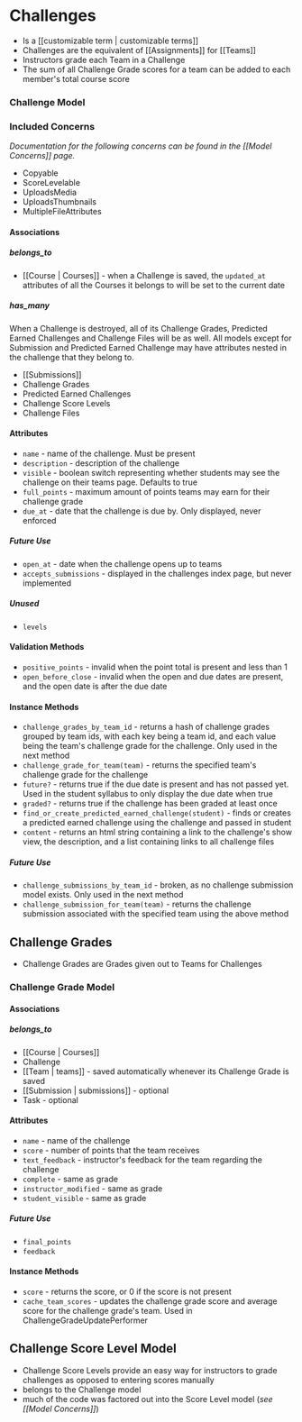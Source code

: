 # Challenges

  * Is a [[customizable term | customizable terms]]
  * Challenges are the equivalent of [[Assignments]] for [[Teams]]
  * Instructors grade each Team in a Challenge
  * The sum of all Challenge Grade scores for a team can be added to each member's total course score

### Challenge Model

### Included Concerns

*Documentation for the following concerns can be found in the [[Model Concerns]] page.*

  * Copyable
  * ScoreLevelable
  * UploadsMedia
  * UploadsThumbnails
  * MultipleFileAttributes

#### Associations

##### belongs_to

  * [[Course | Courses]] - when a Challenge is saved, the `updated_at` attributes of all the Courses it belongs to will be set to the current date

##### has_many

When a Challenge is destroyed, all of its Challenge Grades, Predicted Earned Challenges and Challenge Files will be as well. All models except for Submission and Predicted Earned Challenge may have attributes nested in the challenge that they belong to.

  * [[Submissions]]
  * Challenge Grades
  * Predicted Earned Challenges
  * Challenge Score Levels
  * Challenge Files

#### Attributes

  * `name` - name of the challenge. Must be present
  * `description` - description of the challenge
  * `visible` - boolean switch representing whether students may see the challenge on their teams page. Defaults to true
  * `full_points` - maximum amount of points teams may earn for their challenge grade
  * `due_at` - date that the challenge is due by. Only displayed, never enforced

##### Future Use

  * `open_at` - date when the challenge opens up to teams
  * `accepts_submissions` - displayed in the challenges index page, but never implemented

##### Unused

  * `levels`

#### Validation Methods

  * `positive_points` - invalid when the point total is present and less than 1
  * `open_before_close` - invalid when the open and due dates are present, and the open date is after the due date

#### Instance Methods

  * `challenge_grades_by_team_id` - returns a hash of challenge grades grouped by team ids, with each key being a team id, and each value being the team's challenge grade for the challenge. Only used in the next method
  * `challenge_grade_for_team(team)` - returns the specified team's challenge grade for the challenge
  * `future?` - returns true if the due date is present and has not passed yet. Used in the student syllabus to only display the due date when true
  * `graded?` - returns true if the challenge has been graded at least once
  * `find_or_create_predicted_earned_challenge(student)` - finds or creates a predicted earned challenge using the challenge and passed in student
  * `content` - returns an html string containing a link to the challenge's show view, the description, and a list containing links to all challenge files

##### Future Use

  * `challenge_submissions_by_team_id` - broken, as no challenge submission model exists. Only used in the next method
  * `challenge_submission_for_team(team)` - returns the challenge submission associated with the specified team using the above method

## Challenge Grades

  * Challenge Grades are Grades given out to Teams for Challenges

### Challenge Grade Model

#### Associations

##### belongs_to

  * [[Course | Courses]]
  * Challenge
  * [[Team | teams]] - saved automatically whenever its Challenge Grade is saved
  * [[Submission | submissions]] - optional
  * Task - optional

#### Attributes

  * `name` - name of the challenge
  * `score` - number of points that the team receives
  * `text_feedback` - instructor's feedback for the team regarding the challenge
  * `complete` - same as grade
  * `instructor_modified` - same as grade
  * `student_visible` - same as grade

##### Future Use

  * `final_points`
  * `feedback`

#### Instance Methods

  * `score` - returns the score, or 0 if the score is not present
  * `cache_team_scores` - updates the challenge grade score and average score for the challenge grade's team. Used in ChallengeGradeUpdatePerformer

## Challenge Score Level Model

  * Challenge Score Levels provide an easy way for instructors to grade challenges as opposed to entering scores manually
  * belongs to the Challenge model
  * much of the code was factored out into the Score Level model (*see [[Model Concerns]]*)
